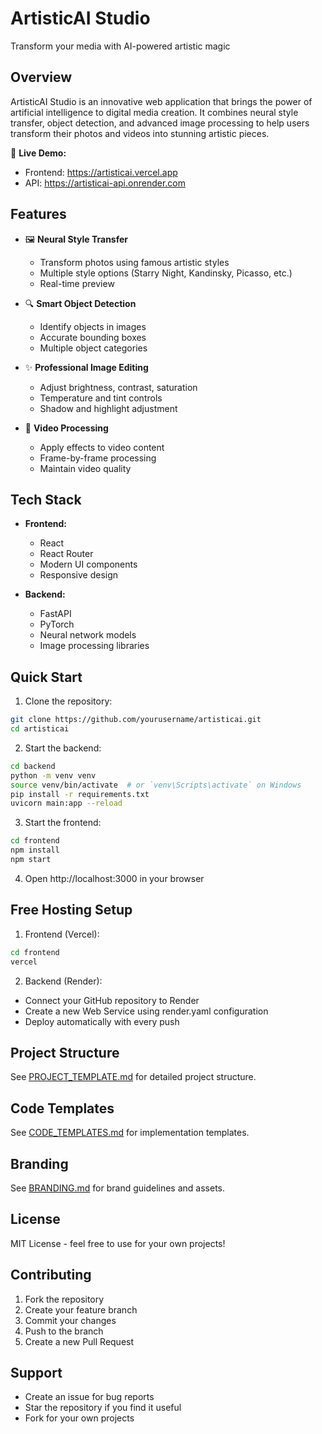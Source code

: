 # ArtisticAI Studio

Transform your media with AI-powered artistic magic

## Overview

ArtisticAI Studio is an innovative web application that brings the power of artificial intelligence to digital media creation. It combines neural style transfer, object detection, and advanced image processing to help users transform their photos and videos into stunning artistic pieces.

🎨 **Live Demo:**
- Frontend: https://artisticai.vercel.app
- API: https://artisticai-api.onrender.com

## Features

- 🖼️ **Neural Style Transfer**
  - Transform photos using famous artistic styles
  - Multiple style options (Starry Night, Kandinsky, Picasso, etc.)
  - Real-time preview

- 🔍 **Smart Object Detection**
  - Identify objects in images
  - Accurate bounding boxes
  - Multiple object categories

- ✨ **Professional Image Editing**
  - Adjust brightness, contrast, saturation
  - Temperature and tint controls
  - Shadow and highlight adjustment

- 🎥 **Video Processing**
  - Apply effects to video content
  - Frame-by-frame processing
  - Maintain video quality

## Tech Stack

- **Frontend:**
  - React
  - React Router
  - Modern UI components
  - Responsive design

- **Backend:**
  - FastAPI
  - PyTorch
  - Neural network models
  - Image processing libraries

## Quick Start

1. Clone the repository:
```bash
git clone https://github.com/yourusername/artisticai.git
cd artisticai
```

2. Start the backend:
```bash
cd backend
python -m venv venv
source venv/bin/activate  # or `venv\Scripts\activate` on Windows
pip install -r requirements.txt
uvicorn main:app --reload
```

3. Start the frontend:
```bash
cd frontend
npm install
npm start
```

4. Open http://localhost:3000 in your browser

## Free Hosting Setup

1. Frontend (Vercel):
```bash
cd frontend
vercel
```

2. Backend (Render):
- Connect your GitHub repository to Render
- Create a new Web Service using render.yaml configuration
- Deploy automatically with every push

## Project Structure

See [PROJECT_TEMPLATE.md](PROJECT_TEMPLATE.md) for detailed project structure.

## Code Templates

See [CODE_TEMPLATES.md](CODE_TEMPLATES.md) for implementation templates.

## Branding

See [BRANDING.md](BRANDING.md) for brand guidelines and assets.

## License

MIT License - feel free to use for your own projects!

## Contributing

1. Fork the repository
2. Create your feature branch
3. Commit your changes
4. Push to the branch
5. Create a new Pull Request

## Support

- Create an issue for bug reports
- Star the repository if you find it useful
- Fork for your own projects
